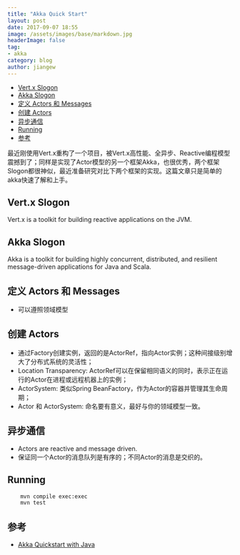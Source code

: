 ```yaml
---
title: "Akka Quick Start"
layout: post
date: 2017-09-07 18:55
image: /assets/images/base/markdown.jpg
headerImage: false
tag:
- akka
category: blog
author: jiangew
---
```


<!-- TOC -->

- [Vert.x Slogon](#vertx-slogon)
- [Akka Slogon](#akka-slogon)
- [定义 Actors 和 Messages](#定义-actors-和-messages)
- [创建 Actors](#创建-actors)
- [异步通信](#异步通信)
- [Running](#running)
- [参考](#参考)

<!-- /TOC -->

最近刚使用Vert.x重构了一个项目，被Vert.x高性能、全异步、Reactive编程模型震撼到了；同样是实现了Actor模型的另一个框架Akka，也很优秀，两个框架Slogon都很神似，最近准备研究对比下两个框架的实现。这篇文章只是简单的akka快速了解和上手。

## Vert.x Slogon
Vert.x is a toolkit for building reactive applications on the JVM.

## Akka Slogon
Akka is a toolkit for building highly concurrent, distributed, and resilient message-driven applications for Java and Scala.

## 定义 Actors 和 Messages
- 可以遵照领域模型

## 创建 Actors
- 通过Factory创建实例，返回的是ActorRef，指向Actor实例；这种间接级别增大了分布式系统的灵活性；
- Location Transparency: ActorRef可以在保留相同语义的同时，表示正在运行的Actor在进程或远程机器上的实例；
- ActorSystem: 类似Spring BeanFactory，作为Actor的容器并管理其生命周期；
- Actor 和 ActorSystem: 命名要有意义，最好与你的领域模型一致。

## 异步通信
- Actors are reactive and message driven.
- 保证同一个Actor的消息队列是有序的；不同Actor的消息是交织的。

## Running
```sh
    mvn compile exec:exec
    mvn test
```

## 参考
* [Akka Quickstart with Java](http://developer.lightbend.com/guides/akka-quickstart-java/?_ga=2.50799274.2004120847.1504782713-1095006924.1489455612)
